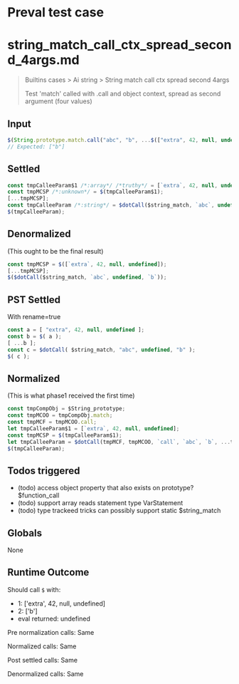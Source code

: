 # Preval test case

# string_match_call_ctx_spread_second_4args.md

> Builtins cases > Ai string > String match call ctx spread second 4args
>
> Test 'match' called with .call and object context, spread as second argument (four values)

## Input

`````js filename=intro
$(String.prototype.match.call("abc", "b", ...$(["extra", 42, null, undefined])));
// Expected: ["b"]
`````


## Settled


`````js filename=intro
const tmpCalleeParam$1 /*:array*/ /*truthy*/ = [`extra`, 42, null, undefined];
const tmpMCSP /*:unknown*/ = $(tmpCalleeParam$1);
[...tmpMCSP];
const tmpCalleeParam /*:string*/ = $dotCall($string_match, `abc`, undefined, `b`);
$(tmpCalleeParam);
`````


## Denormalized
(This ought to be the final result)

`````js filename=intro
const tmpMCSP = $([`extra`, 42, null, undefined]);
[...tmpMCSP];
$($dotCall($string_match, `abc`, undefined, `b`));
`````


## PST Settled
With rename=true

`````js filename=intro
const a = [ "extra", 42, null, undefined ];
const b = $( a );
[ ...b ];
const c = $dotCall( $string_match, "abc", undefined, "b" );
$( c );
`````


## Normalized
(This is what phase1 received the first time)

`````js filename=intro
const tmpCompObj = $String_prototype;
const tmpMCOO = tmpCompObj.match;
const tmpMCF = tmpMCOO.call;
let tmpCalleeParam$1 = [`extra`, 42, null, undefined];
const tmpMCSP = $(tmpCalleeParam$1);
let tmpCalleeParam = $dotCall(tmpMCF, tmpMCOO, `call`, `abc`, `b`, ...tmpMCSP);
$(tmpCalleeParam);
`````


## Todos triggered


- (todo) access object property that also exists on prototype? $function_call
- (todo) support array reads statement type VarStatement
- (todo) type trackeed tricks can possibly support static $string_match


## Globals


None


## Runtime Outcome


Should call `$` with:
 - 1: ['extra', 42, null, undefined]
 - 2: ['b']
 - eval returned: undefined

Pre normalization calls: Same

Normalized calls: Same

Post settled calls: Same

Denormalized calls: Same
